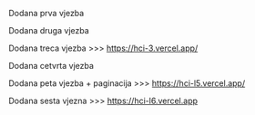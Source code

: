 Dodana prva vjezba

Dodana druga vjezba

Dodana treca vjezba  >>>  https://hci-3.vercel.app/

Dodana cetvrta vjezba

Dodana peta vjezba + paginacija  >>>  https://hci-l5.vercel.app/

Dodana sesta vjezna  >>>  https://hci-l6.vercel.app
